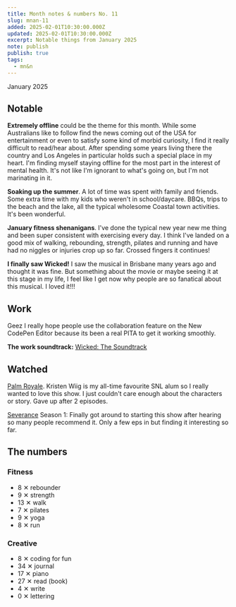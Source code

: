 ```yaml
---
title: Month notes & numbers No. 11
slug: mnan-11
added: 2025-02-01T10:30:00.000Z
updated: 2025-02-01T10:30:00.000Z
excerpt: Notable things from January 2025
note: publish
publish: true
tags:
  - mn&n
---
```


<p class="date">January 2025</p>

<h2 class="highlighter pink">Notable</h2>

**Extremely offline** could be the theme for this month. While some Australians like to follow find the news coming out of the USA for entertainment or even to satisfy some kind of morbid curiosity, I find it really difficult to read/hear about. After spending some years living there the country and Los Angeles in particular holds such a special place in my heart. I'm finding myself staying offline for the most part in the interest of mental health. It's not like I'm ignorant to what's going on, but I'm not marinating in it.

**Soaking up the summer**. A lot of time was spent with family and friends. Some extra time with my kids who weren't in school/daycare. BBQs, trips to the beach and the lake, all the typical wholesome Coastal town activities. It's been wonderful.

**January fitness shenanigans**. I've done the typical new year new me thing and been super consistent with exercising every day. I think I've landed on a good mix of walking, rebounding, strength, pilates and running and have had no niggles or injuries crop up so far. Crossed fingers it continues!

**I finally saw Wicked!** I saw the musical in Brisbane many years ago and thought it was fine. But something about the movie or maybe seeing it at this stage in my life, I feel like I get now why people are so fanatical about this musical. I loved it!!!

<h2 class="highlighter yellow">Work</h2>

Geez I really hope people use the collaboration feature on the New CodePen Editor because its been a real PITA to get it working smoothly.

**The work soundtrack:** [Wicked: The Soundtrack](https://open.spotify.com/album/3JUrJP460nFIqwjxM19slT?si=sB1arErKQe-KMkP7riicRg)

<h2 class="highlighter blue">Watched</h2>

[Palm Royale](https://www.imdb.com/title/tt8888540/). Kristen Wiig is my all-time favourite SNL alum so I really wanted to love this show. I just couldn't care enough about the characters or story. Gave up after 2 episodes.

[Severance](https://www.imdb.com/title/tt11280740/) Season 1: Finally got around to starting this show after hearing so many people recommend it. Only a few eps in but finding it interesting so far.

<h2 class="highlighter orange">The numbers</h2>

<h3>Fitness</h3>
<ul>
  <li class="rebounder">8 <span class="x">✕</span> rebounder</li>
  <li class="strength">9 <span class="x">✕</span> strength</li>
  <li class="walk">13 <span class="x">✕</span> walk</li>
  <li class="pilates">7 <span class="x">✕</span> pilates</li>
  <li class="yoga">9 <span class="x">✕</span> yoga</li>
  <li class="run">8 <span class="x">✕</span> run</li>
</ul>

<h3>Creative</h3>
<ul>
<li class="coding">8 <span class="x">✕</span> coding for fun</li>
<li class="journal">34 <span class="x">✕</span> journal</li>
<li class="piano">17 <span class="x">✕</span> piano</li>
<li class="read">27 <span class="x">✕</span> read (book)</li>
<li class="write">4 <span class="x">✕</span> write</li>
<li class="lettering">0 <span class="x">✕</span> lettering</li>
</ul>
